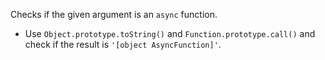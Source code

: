Checks if the given argument is an `async` function.

- Use `Object.prototype.toString()` and `Function.prototype.call()` and check if the result is `'[object AsyncFunction]'`.